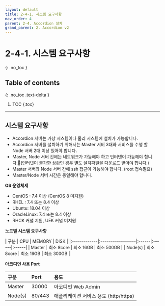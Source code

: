 ```yaml
---
layout: default
title: 2-4-1. 시스템 요구사항
nav_order: 4
parent: 2-4. Accordion 설치
grand_parent: 2. Accordion v2
---
```


# 2-4-1. 시스템 요구사항
{: .no_toc }

## Table of contents
{: .no_toc .text-delta }

1. TOC
{:toc}

---

## 시스템 요구사항
- Accordion 서버는 가상 시스템이나 물리 시스템에 설치가 가능합니다.
- Accordion 서버를 설치하기 위해서는 Master 서버 3대와 서비스를 수행 할 Node 서버 2대 이상 있어야 합니다.
- Master, Node 서버 간에는 네트워크가 가능해야 하고 인터넷이 가능해야 합니다.(인터넷이 불가한 상황인 경우 별도 설치파일을 다운로드 받아야 합니다.)
- Master 서버와 Node 서버 간에 ssh 접근이 가능해야 합니다. (root 접속필요)
- Master/Node 서버 시간은 동일해야 합니다.


**OS 운영체제**
- CentOS : 7.4 이상 (CentOS 8 미지원)
- RHEL : 7.4 또는 8.4 이상
- Ubuntu: 18.04 이상
- OracleLinux: 7.4 또는 8.4 이상
- RHCK 커널 지원, UEK 커널 미지원

**노드별 시스템 요구사항**

| 구분        | CPU | MEMORY | DISK |
|:-------------|:------------------|:------|:------|:------|
| Master       | 최소 8core | 최소 16GB  | 최소 500GB |
| Node(s)      | 최소 8core   | 최소 16GB | 최소 300GB |

**아코디언 사용 Port**

| 구분         | Port     | 용도 |
|:-------------|:---------|:------|
| Master       | 30000    | 아코디언 Web Admin |
| Node(s)      | 80/443   | 애플리케이션 서비스 용도 (http/https) |